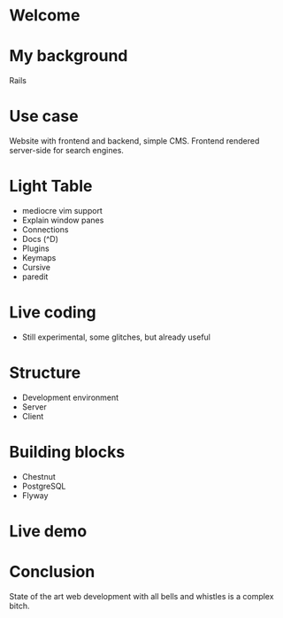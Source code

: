 # Welcome

# My background

Rails

# Use case

Website with frontend and backend, simple CMS. Frontend rendered server-side for search engines.

# Light Table

* mediocre vim support
* Explain window panes
* Connections
* Docs (^D)
* Plugins
* Keymaps
* Cursive
* paredit

# Live coding

* Still experimental, some glitches, but already useful

# Structure

* Development environment
* Server
* Client

# Building blocks

* Chestnut
* PostgreSQL
* Flyway

# Live demo

# Conclusion

State of the art web development with all bells and whistles is a complex bitch.
